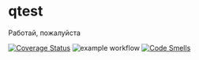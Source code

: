 # qtest
Работай, пожалуйста

[![Coverage Status](https://coveralls.io/repos/github/danelloptz/qtest/badge.png?branch=main)](https://coveralls.io/github/danelloptz/qtest?branch=main)
![example workflow](https://github.com/danelloptz/qtest/actions/workflows/makefile.yml/badge.svg)
[![Code Smells](https://sonarcloud.io/api/project_badges/measure?project=reza-team_tasks&metric=code_smells)](https://sonarcloud.io/summary/new_code?id=reza-team_tasks)
